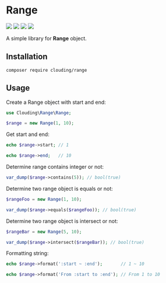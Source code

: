 # Range

[![](https://img.shields.io/packagist/php-v/clouding/range.svg?style=flat-square)](https://packagist.org/packages/clouding/range)
[![](https://img.shields.io/packagist/v/clouding/range.svg?style=flat-square)](https://packagist.org/packages/clouding/range)
[![](https://img.shields.io/travis/com/cloudingcity/kata.svg?style=flat-square)](https://travis-ci.com/cloudingcity/range)
[![](https://img.shields.io/codecov/c/github/cloudingcity/kata.svg?style=flat-square)](https://codecov.io/gh/cloudingcity/range)

A simple library for **Range** object.

## Installation

```
composer require clouding/range
```
## Usage

Create a Range object with start and end:
```php
use Clouding\Range\Range;

$range = new Range(1, 10);
```

Get start and end:
```php
echo $range->start; // 1

echo $range->end;   // 10
```

Determine range contains integer or not:
```php
var_dump($range->contains(5)); // bool(true)
```

Determine two range object is equals or not:
```php
$rangeFoo = new Range(1, 10);

var_dump($range->equals($rangeFoo)); // bool(true)
```

Determine two range object is intersect or not:
```php
$rangeBar = new Range(5, 10);

var_dump($range->intersect($rangeBar)); // bool(true)
```

Formatting string:
```php
echo $range->format(':start ~ :end');       // 1 ~ 10

echo $range->format('From :start to :end'); // From 1 to 10
```
